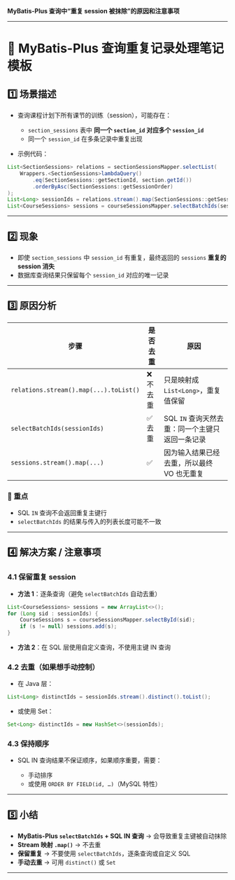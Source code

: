  **MyBatis-Plus 查询中“重复 session 被抹除”的原因和注意事项**

---

# 📝 MyBatis-Plus 查询重复记录处理笔记模板

## 1️⃣ 场景描述

* 查询课程计划下所有课节的训练（session），可能存在：

  * `section_sessions` 表中 **同一个 `section_id` 对应多个 `session_id`**
  * 同一个 `session_id` 在多条记录中重复出现

* 示例代码：

```java
List<SectionSessions> relations = sectionSessionsMapper.selectList(
    Wrappers.<SectionSessions>lambdaQuery()
        .eq(SectionSessions::getSectionId, section.getId())
        .orderByAsc(SectionSessions::getSessionOrder)
);
List<Long> sessionIds = relations.stream().map(SectionSessions::getSessionId).toList();
List<CourseSessions> sessions = courseSessionsMapper.selectBatchIds(sessionIds);
```

---

## 2️⃣ 现象

* 即使 `section_sessions` 中 `session_id` 有重复，最终返回的 `sessions` **重复的 session 消失**
* 数据库查询结果只保留每个 `session_id` 对应的唯一记录

---

## 3️⃣ 原因分析

| 步骤                                     | 是否去重  | 原因                           |
| -------------------------------------- | ----- | ---------------------------- |
| `relations.stream().map(...).toList()` | ❌ 不去重 | 只是映射成 `List<Long>`，重复值保留     |
| `selectBatchIds(sessionIds)`           | ✅ 去重  | SQL `IN` 查询天然去重：同一个主键只返回一条记录 |
| `sessions.stream().map(...)`           | ✅     | 因为输入结果已经去重，所以最终 VO 也无重复      |

### 🔹 重点

* SQL `IN` 查询不会返回重复主键行
* `selectBatchIds` 的结果与传入的列表长度可能不一致

---

## 4️⃣ 解决方案 / 注意事项

### 4.1 保留重复 session

* **方法 1**：逐条查询（避免 `selectBatchIds` 自动去重）

```java
List<CourseSessions> sessions = new ArrayList<>();
for (Long sid : sessionIds) {
    CourseSessions s = courseSessionsMapper.selectById(sid);
    if (s != null) sessions.add(s);
}
```

* **方法 2**：在 SQL 层使用自定义查询，不使用主键 IN 查询

### 4.2 去重（如果想手动控制）

* 在 Java 层：

```java
List<Long> distinctIds = sessionIds.stream().distinct().toList();
```

* 或使用 Set：

```java
Set<Long> distinctIds = new HashSet<>(sessionIds);
```

### 4.3 保持顺序

* SQL IN 查询结果不保证顺序，如果顺序重要，需要：

  * 手动排序
  * 或使用 `ORDER BY FIELD(id, …)`（MySQL 特性）

---

## 5️⃣ 小结

* **MyBatis-Plus `selectBatchIds` + SQL IN 查询** → 会导致重复主键被自动抹除
* **Stream 映射 `.map()`** → 不去重
* **保留重复** → 不要使用 `selectBatchIds`，逐条查询或自定义 SQL
* **手动去重** → 可用 `distinct()` 或 `Set`

---

